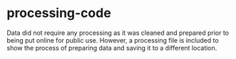 # processing-code

Data did not require any processing as it was cleaned and prepared prior to being put online for public use. However, a processing file is included to show the process of preparing data and saving it to a different location.